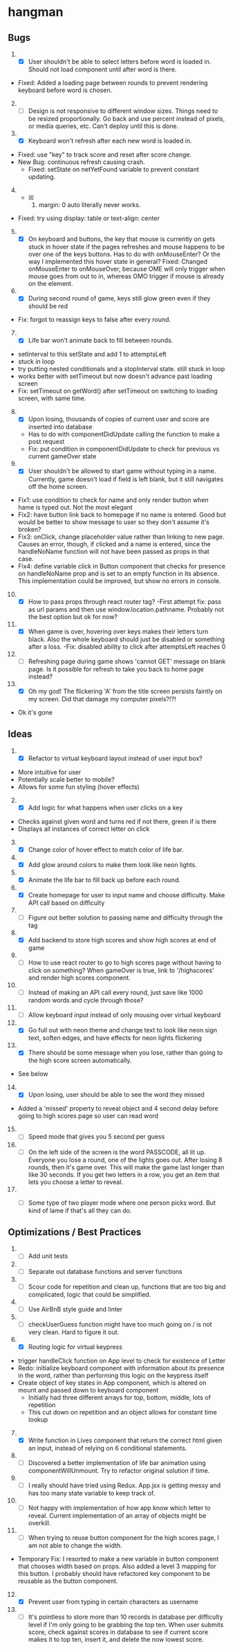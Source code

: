 # hangman

## Bugs
1. - [x] User shouldn't be able to select letters before word is loaded in. Should not load component until after word is there.
  - Fixed: Added a loading page between rounds to prevent rendering keyboard before word is chosen.

2. - [ ] Design is not responsive to different window sizes. Things need to be resized proportionally. Go back and use percent instead of pixels, or media queries, etc. Can't deploy until this is done.

3. - [x] Keyboard won't refresh after each new word is loaded in.
  - Fixed: use "key" to track score and reset after score change.
  - New Bug: continuous refresh causing crash.
    - Fixed: setState on netYetFound variable to prevent constant updating.

4. - [x] 1. margin: 0 auto literally never works.
  - Fixed: try using display: table or text-align: center

5. - [x] On keyboard and buttons, the key that mouse is currently on gets stuck in hover state if the pages refreshes and mouse happens to be over one of the keys buttons. Has to do with onMouseEnter? Or the way I implemented this hover state in general?
  Fixed: Changed onMouseEnter to onMouseOver, because OME will only trigger when mouse goes from out to in, whereas OMO trigger if mouse is already on the element.

6. - [x] During second round of game, keys still glow green even if they should be red
  - Fix: forgot to reassign keys to false after every round.

7. - [x] Life bar won't animate back to fill between rounds.
  - setInterval to this setState and add 1 to attemptsLeft
  - stuck in loop
  - try putting nested conditionals and a stopInterval state. still stuck in loop
  - works better with setTimeout but now doesn't advance past loading screen
  - Fix: setTimeout on getWord() after setTimeout on switching to loading screen, with same time.

8. - [x] Upon losing, thousands of copies of current user and score are inserted into database
    - Has to do with componentDidUpdate calling the function to make a post request
    - Fix: put condition in componentDidUpdate to check for previous vs current gameOver state  

9. - [x] User shouldn't be allowed to start game without typing in a name. Currently, game doesn't load if field is left blank, but it still navigates off the home screen.
  - Fix1: use condition to check for name and only render button when hame is typed out. Not the most elegant
  - Fix2: have button link back to homepage if no name is entered. Good but would be better to show message to user so they don't assume it's broken?
  - Fix3: onClick, change placeholder value rather than linking to new page. Causes an error, though, if clicked and a name is entered, since the handleNoName function will not have been passed as props in that case.
  - Fix4: define variable click in Button component that checks for presence on handleNoName prop and is set to an empty function in its absence. This implementation could be improved, but show no errors in console.

10. - [x] How to pass props through react router <Link> tag?
  -First attempt fix: pass as url params and then use window.location.pathname. Probably not the best option but ok for now?

11. - [x] When game is over, hovering over keys makes their letters turn black. Also the whole keyboard should just be disabled or something after a loss.
  -Fix: disabled ability to click after attemptsLeft reaches 0

12. - [ ] Refreshing page during game shows 'cannot GET' message on blank page. Is it possible for refresh to take you back to home page instead?

13. - [x] Oh my god! The flickering 'A' from the title screen persists faintly on my screen. Did that damage my computer pixels?!?!
  - Ok it's gone



## Ideas
1. - [x] Refactor to virtual keyboard layout instead of user input box?
  - More intuitive for user
  - Potentially scale better to mobile?
  - Allows for some fun styling (hover effects)

2. - [x] Add logic for what happens when user clicks on a key
  - Checks against given word and turns red if not there, green if is there
  - Displays all instances of correct letter on click

3. - [x] Change color of hover effect to match color of life bar.

4. - [x] Add glow around colors to make them look like neon lights.

5. - [x] Animate the life bar to fill back up before each round.

6. - [x] Create homepage for user to input name and choose difficulty. Make API call based on difficulty

7. - [ ] Figure out better solution to passing name and difficulty through the <Link> tag

8. - [x] Add backend to store high scores and show high scores at end of game

9. - [ ] How to use react router <Link> to go to high scores page without having to click on something? When gameOver is true, link to '/highscores' and render high scores component.

10. - [ ] Instead of making an API call every round, just save like 1000 random words and cycle through those?

11. - [ ] Allow keyboard input instead of only mousing over virtual keyboard

12. - [x] Go full out with neon theme and change text to look like neon sign text, soften edges, and have effects for neon lights flickering

13. - [x] There should be some message when you lose, rather than going to the high score screen automatically.  
  - See below

14. - [x] Upon losing, user should be able to see the word they missed
  - Added a 'missed' property to reveal object and 4 second delay before going to high scores page so user can read word

15. - [ ] Speed mode that gives you 5 second per guess

16. - [ ] On the left side of the screen is the word PASSCODE, all lit up. Everyone you lose a round, one of the lights goes out. After losing 8 rounds, then it's game over. This will make the game last longer than like 30 seconds. If you get two letters in a row, you get an item that lets you choose a letter to reveal.

17. - [ ] Some type of two player mode where one person picks word. But kind of lame if that's all they can do.




## Optimizations / Best Practices
1. - [ ] Add unit tests

2. - [ ] Separate out database functions and server functions

3. - [ ] Scour code for repetition and clean up, functions that are too big and complicated, logic that could be simplified.

4. - [ ] Use AirBnB style guide and linter

5. - [ ] checkUserGuess function might have too much going on / is not very clean. Hard to figure it out.

6. - [x] Routing logic for virtual keypress
  - trigger handleClick function on App level to check for existence of Letter
  - Redo: initialize keyboard component with information about its presence in the word, rather than performing this logic on the keypress itself
  - Create object of key states in App component, which is altered on mount and passed down to keyboard component
    - Initially had three different arrays for top, bottom, middle, lots of repetition
    - This cut down on repetition and an object allows for constant time lookup

7. - [x] Write function in Lives component that return the correct html given an input, instead of relying on 6 conditional statements.

8. - [ ] Discovered a better implementation of life bar animation using componentWillUnmount. Try to refactor original solution if time.

9. - [ ] I really should have tried using Redux. App.jsx is getting messy and has too many state variable to keep track of.

10. - [ ] Not happy with implementation of how app know which letter to reveal. Current implementation of an array of objects might be overkill.

11. - [ ] When trying to reuse button component for the high scores page, I am not able to change the width.
  - Temporary Fix: I resorted to make a new variable in button component that chooses width based on props. Also added a level 3 mapping for this button. I probably should have refactored key component to be reusable as the button component.

12. - [x] Prevent user from typing in certain characters as username

13. - [ ] It's pointless to store more than 10 records in database per difficulty level if I'm only going to be grabbing the top ten. When user submits score, check against scores in database to see if current score makes it to top ten, insert it, and delete the now lowest score.
